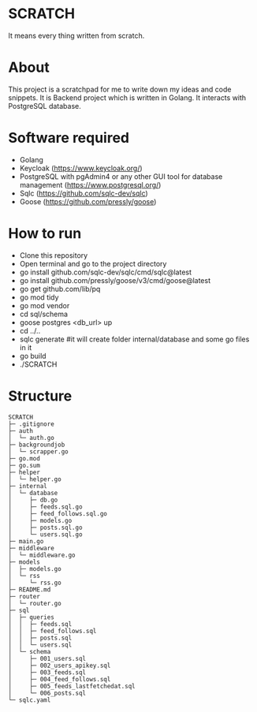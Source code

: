 # SCRATCH
It means every thing written from scratch.

# About
This project is a scratchpad for me to write down my ideas and code snippets.
It is Backend project which is written in Golang.
It interacts with PostgreSQL database.

# Software required
- Golang
- Keycloak (https://www.keycloak.org/)
- PostgreSQL with pgAdmin4 or any other GUI tool for database management (https://www.postgresql.org/)
- Sqlc (https://github.com/sqlc-dev/sqlc)
- Goose (https://github.com/pressly/goose)


# How to run
- Clone this repository
- Open terminal and go to the project directory
- go install github.com/sqlc-dev/sqlc/cmd/sqlc@latest
- go install github.com/pressly/goose/v3/cmd/goose@latest
- go get github.com/lib/pq
- go mod tidy
- go mod vendor
- cd sql/schema
- goose postgres <db_url> up
- cd ../..
- sqlc generate  #it will create folder internal/database and some go files in it
- go build
- ./SCRATCH

# Structure

```
SCRATCH
├─ .gitignore
├─ auth
│  └─ auth.go
├─ backgroundjob
│  └─ scrapper.go
├─ go.mod
├─ go.sum
├─ helper
│  └─ helper.go
├─ internal
│  └─ database
│     ├─ db.go
│     ├─ feeds.sql.go
│     ├─ feed_follows.sql.go
│     ├─ models.go
│     ├─ posts.sql.go
│     └─ users.sql.go
├─ main.go
├─ middleware
│  └─ middleware.go
├─ models
│  ├─ models.go
│  └─ rss
│     └─ rss.go
├─ README.md
├─ router
│  └─ router.go
├─ sql
│  ├─ queries
│  │  ├─ feeds.sql
│  │  ├─ feed_follows.sql
│  │  ├─ posts.sql
│  │  └─ users.sql
│  └─ schema
│     ├─ 001_users.sql
│     ├─ 002_users_apikey.sql
│     ├─ 003_feeds.sql
│     ├─ 004_feed_follows.sql
│     ├─ 005_feeds_lastfetchedat.sql
│     └─ 006_posts.sql
└─ sqlc.yaml

```